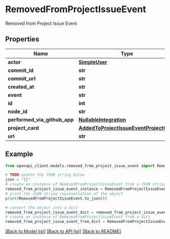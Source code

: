 # RemovedFromProjectIssueEvent

Removed from Project Issue Event

## Properties

Name | Type | Description | Notes
------------ | ------------- | ------------- | -------------
**actor** | [**SimpleUser**](SimpleUser.md) |  | 
**commit_id** | **str** |  | 
**commit_url** | **str** |  | 
**created_at** | **str** |  | 
**event** | **str** |  | 
**id** | **int** |  | 
**node_id** | **str** |  | 
**performed_via_github_app** | [**NullableIntegration**](NullableIntegration.md) |  | 
**project_card** | [**AddedToProjectIssueEventProjectCard**](AddedToProjectIssueEventProjectCard.md) |  | [optional] 
**url** | **str** |  | 

## Example

```python
from openapi_client.models.removed_from_project_issue_event import RemovedFromProjectIssueEvent

# TODO update the JSON string below
json = "{}"
# create an instance of RemovedFromProjectIssueEvent from a JSON string
removed_from_project_issue_event_instance = RemovedFromProjectIssueEvent.from_json(json)
# print the JSON string representation of the object
print(RemovedFromProjectIssueEvent.to_json())

# convert the object into a dict
removed_from_project_issue_event_dict = removed_from_project_issue_event_instance.to_dict()
# create an instance of RemovedFromProjectIssueEvent from a dict
removed_from_project_issue_event_from_dict = RemovedFromProjectIssueEvent.from_dict(removed_from_project_issue_event_dict)
```
[[Back to Model list]](../README.md#documentation-for-models) [[Back to API list]](../README.md#documentation-for-api-endpoints) [[Back to README]](../README.md)


